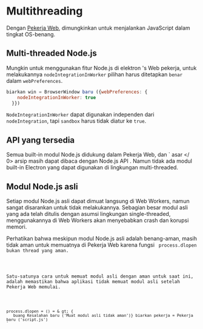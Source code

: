 # Multithreading

Dengan [Pekerja Web](https://developer.mozilla.org/en/docs/Web/API/Web_Workers_API/Using_web_workers), dimungkinkan untuk menjalankan JavaScript dalam tingkat OS-benang.

## Multi-threaded Node.js

Mungkin untuk menggunakan fitur Node.js di elektron 's Web pekerja, untuk melakukannya `nodeIntegrationInWorker` pilihan harus ditetapkan `benar` dalam `webPreferences`.

```javascript
biarkan win = BrowserWindow baru ({webPreferences: {
    nodeIntegrationInWorker: true
  }})
```

`NodeIntegrationInWorker` dapat digunakan independen dari `nodeIntegration`, tapi `sandbox` harus tidak diatur ke `true`.

## API yang tersedia

Semua built-in modul Node.js didukung dalam Pekerja Web, dan ` asar </ 0> 
arsip masih dapat dibaca dengan Node.js API . Namun tidak ada modul built-in Electron yang dapat digunakan di lingkungan multi-threaded.</p>

<h2 spaces-before="0">Modul Node.js asli</h2>

<p spaces-before="0">Setiap modul Node.js asli dapat dimuat langsung di Web Workers, namun sangat disarankan untuk tidak melakukannya. Sebagian besar modul asli yang ada telah ditulis dengan asumsi lingkungan single-threaded, menggunakannya di Web Workers akan menyebabkan crash dan korupsi memori.</p>

<p spaces-before="0">Perhatikan bahwa meskipun modul Node.js asli adalah benang-aman, masih tidak aman untuk memuatnya di Pekerja Web karena fungsi <code> process.dlopen </ 0> bukan thread yang aman.</p>

<p spaces-before="0">Satu-satunya cara untuk memuat modul asli dengan aman untuk saat ini, adalah memastikan bahwa aplikasi tidak memuat modul asli setelah Pekerja Web memulai.</p>

<pre><code class="javascript">process.dlopen = () = & gt; {
   buang Kesalahan baru ('Muat modul asli tidak aman')} biarkan pekerja = Pekerja baru ('script.js')
`</pre>
